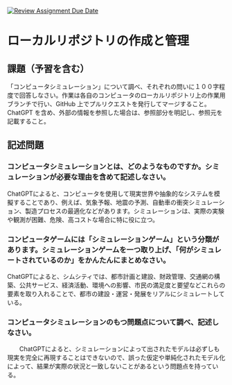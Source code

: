[![Review Assignment Due Date](https://classroom.github.com/assets/deadline-readme-button-24ddc0f5d75046c5622901739e7c5dd533143b0c8e959d652212380cedb1ea36.svg)](https://classroom.github.com/a/wXVH1iCY)
# ローカルリポジトリの作成と管理

## 課題（予習を含む）

「コンピュータシミュレーション」について調べ、それぞれの問いに１００字程度で回答しなさい。作業は各自のコンピュータのローカルリポジトリ上の作業用ブランチで行い、GitHub 上でプルリクエストを発行してマージすること。ChatGPT を含め、外部の情報を参照した場合は、参照部分を明記し、参照元を記載すること。

## 記述問題

### コンピュータシミュレーションとは、どのようなものですか。シミュレーションが必要な理由を含めて記述しなさい。
   ChatGPTによると、コンピュータを使用して現実世界や抽象的なシステムを模擬することであり、例えば、気象予報、地震の予測、自動車の衝突シミュレーション、製造プロセスの最適化などがあります。シミュレーションは、実際の実験や観測が困難、危険、高コストな場合に特に役に立つ。
### コンピュータゲームには「シミュレーションゲーム」という分類があります。シミュレーションゲームを一つ取り上げ、「何がシミュレートされているのか」をかんたんにまとめなさい。
   ChatGPTによると、シムシティでは、都市計画と建設、財政管理、交通網の構築、公共サービス、経済活動、環境への影響、市民の満足度と要望などこれらの要素を取り入れることで、都市の建設・運営・発展をリアルにシミュレートしている。
### コンピュータシミュレーションのもつ問題点について調べ、記述しなさい。
　　ChatGPTによると、シミュレーションによって出されたモデルは必ずしも現実を完全に再現することはできないので、誤った仮定や単純化されたモデル化によって、結果が実際の状況と一致しないことがあるという問題点を持っている。